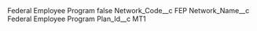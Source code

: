 <?xml version="1.0" encoding="UTF-8"?>
<CustomMetadata xmlns="http://soap.sforce.com/2006/04/metadata" xmlns:xsi="http://www.w3.org/2001/XMLSchema-instance" xmlns:xsd="http://www.w3.org/2001/XMLSchema">
    <label>Federal Employee Program</label>
    <protected>false</protected>
    <values>
        <field>Network_Code__c</field>
        <value xsi:type="xsd:string">FEP</value>
    </values>
    <values>
        <field>Network_Name__c</field>
        <value xsi:type="xsd:string">Federal Employee Program</value>
    </values>
    <values>
        <field>Plan_Id__c</field>
        <value xsi:type="xsd:string">MT1</value>
    </values>
</CustomMetadata>
